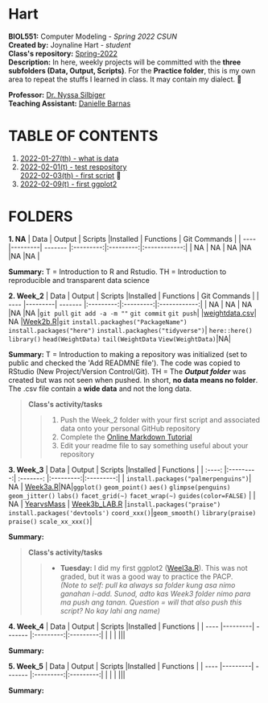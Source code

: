 # Hart
**BIOL551:** Computer Modeling - _Spring 2022 CSUN_  
**Created by:** Joynaline Hart - _student_  
**Class's repository:** [Spring-2022](https://github.com/Biol551-CSUN/Spring-2022)  
**Description:** In here, weekly projects will be committed with the **three subfolders (Data, Output, Scripts)**. For the **Practice folder**, this is my own area to repeat the stuffs I learned in class. It may contain my dialect. :thinking:  

**Professor:** [Dr. Nyssa Silbiger](https://github.com/njsilbiger)  
**Teaching Assistant:** [Danielle Barnas](https://github.com/dbarnas)  

# TABLE OF CONTENTS
1. [2022-01-27(th) - what is data](#week1a)
2. [2022-02-01(t) - test respository](#week2a)  
   [2022-02-03(th) - first script](#week2b) :hibiscus:
4. [2022-02-09(t) - first ggplot2](#week3a)


# FOLDERS
**1. NA** <a name = "week1a"></a>
| Data | Output  | Scripts |Installed  | Functions | Git Commands |
| ---- |---------| ------- |:---------:|:---------:|:------------:|
| NA   | NA      | NA      |NA         |NA         |NA        | 

**Summary:** T = Introduction to R and Rstudio. TH = Introduction to reproducible and transparent data science


**2. Week_2** <a name = "week2a"></a> <a name = "week2b"></a>
| Data | Output  | Scripts |Installed  | Functions |  Git Commands |
| ---- |---------| ------- |:---------:|:---------:|:------------:|
| NA   | NA      | NA      |NA         |NA         |`git pull` `git add -a -m ""` `git commit` `git push`|
|[weightdata.csv](https://github.com/Biol551-CSUN/Hart/blob/main/Week_2/Data/weightdata.csv)| NA |[Week2b.R](https://github.com/Biol551-CSUN/Hart/blob/main/Week_2/Scripts/Week2b.R)|`git` `install.packaghes("PackageName")` `install.packages("here")` `install.packaghes("tidyverse")`| `here::here()` `library()` `head(WeightData)` `tail(WeightData` `View(WeightData)`|NA|

**Summary:** T = Introduction to making a repository was initialized (set to public and checked the 'Add READMNE file'). The code was copied to RStudio (New Project/Version Control/Git). TH = The **_Output folder_** was created but was not seen when pushed. In short, **no data means no folder**. The .csv file contain a **wide data** and not the long data. 
> **Class's activity/tasks**  
>> 1. Push the Week_2 folder with your first script and associated data onto your personal GitHub repository
>> 2. Complete the [Online Markdown Tutorial](https://www.markdowntutorial.com/)
>> 3. Edit your readme file to say something useful about your repository

**3. Week_3** <a name = "week3a"></a>
| Data | Output  | Scripts |Installed  | Functions | 
| :----: |:---------:| :-------: |:---------:|:---------:|
| `install.packages("palmerpenguins")`| NA | [Week3a.R](https://github.com/Biol551-CSUN/Hart/blob/main/Week_3/Scripts/Week_3a.R)|NA|`ggplot()` `geom_point()`               `aes()` `glimpse(penguins)` `geom_jitter()` `labs()` `facet_grid(~)` `facet_wrap(~)` `guides(color=FALSE)` | 
| NA |   [YearvsMass](https://github.com/Biol551-CSUN/Hart/blob/main/Week_3/Output/Week3b_LAB_YearvsMass.png)   | [Week3b_LAB.R](https://github.com/Biol551-CSUN/Hart/blob/main/Week_3/Scripts/Week3b_LAB.R)     |`install.packages("praise")` `install.packages('devtools')` `coord_xxx()`|`geom_smooth()` `library(praise)` `praise()` `scale_xx_xxx()`|

**Summary:**
> **Class's activity/tasks** 
>> * **Tuesday:** I did my first ggplot2 ([Weel3a.R](https://github.com/Biol551-CSUN/Hart/blob/main/Week_3/Scripts/Week_3a.R)). This was not graded, but it was a good way to practice the PACP.  
>> _(Note to self: pull ka always sa folder kung asa nimo ganahan i-add. Sunod, adto kas Week3 folder nimo para ma push ang tanan. Question = will that also push this script? No kay lahi ang name)_

**4. Week_4**
| Data | Output  | Scripts |Installed  | Functions | 
| ---- |---------| ------- |:---------:|:---------:|
|      |      | ||| 


**Summary:**

**5. Week_5**
| Data | Output  | Scripts |Installed  | Functions | 
| ---- |---------| ------- |:---------:|:---------:|
|      |      | ||| 

**Summary:**
